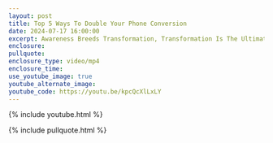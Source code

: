 ```yaml
---
layout: post
title: Top 5 Ways To Double Your Phone Conversion
date: 2024-07-17 16:00:00
excerpt: Awareness Breeds Transformation, Transformation Is The Ultimate Outcome.
enclosure:
pullquote:
enclosure_type: video/mp4
enclosure_time:
use_youtube_image: true
youtube_alternate_image:
youtube_code: https://youtu.be/kpcQcXlLxLY
---
```

{% include youtube.html %}

{% include pullquote.html %}
